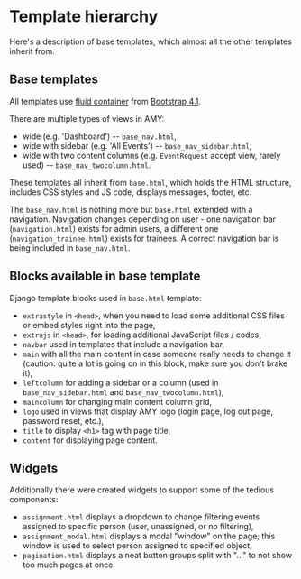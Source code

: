 Template hierarchy
==================

Here's a description of base templates, which almost all the other templates
inherit from.

## Base templates

All templates use [fluid container](https://getbootstrap.com/docs/4.1/layout/overview/)
from [Bootstrap 4.1](https://getbootstrap.com/docs/4.1/).

There are multiple types of views in AMY:
* wide (e.g. 'Dashboard') -- `base_nav.html`,
* wide with sidebar (e.g. 'All Events') -- `base_nav_sidebar.html`,
* wide with two content columns (e.g. `EventRequest` accept view, rarely used) -- `base_nav_twocolumn.html`.

These templates all inherit from `base.html`, which holds the HTML structure,
includes CSS styles and JS code, displays messages, footer, etc.

The `base_nav.html` is nothing more but `base.html` extended with a navigation.
Navigation changes depending on user - one navigation bar
(`navigation.html`) exists for admin users, a different one
(`navigation_trainee.html`) exists for trainees. A correct navigation bar is
being included in `base_nav.html`.

## Blocks available in base template

Django template blocks used in `base.html` template:

* `extrastyle` in `<head>`, when you need to load some additional CSS files or
  embed styles right into the page,
* `extrajs` in `<head>`, for loading additional JavaScript files / codes,
* `navbar` used in templates that include a navigation bar,
* `main` with all the main content in case someone really needs to change it
  (caution: quite a lot is going on in this block, make sure you don't brake
  it),
* `leftcolumn` for adding a sidebar or a column (used in
  `base_nav_sidebar.html` and `base_nav_twocolumn.html`),
* `maincolumn` for changing main content column grid,
* `logo` used in views that display AMY logo (login page, log out
  page, password reset, etc.),
* `title` to display `<h1>` tag with page title,
* `content` for displaying page content.

## Widgets

Additionally there were created widgets to support some of the tedious
components:
* `assignment.html` displays a dropdown to change filtering events assigned to
  specific person (user, unassigned, or no filtering),
* `assignment_modal.html` displays a modal "window" on the page; this window
  is used to select person assigned to specified object,
* `pagination.html` displays a neat button groups split with "..." to not show
  too much pages at once.
